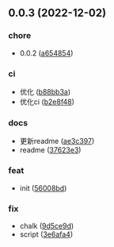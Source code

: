 ## 0.0.3 (2022-12-02)


### chore

* 0.0.2 ([a654854](https://github.com/galaxy-s10/babel-plugin-import-billd/commit/a654854eca1cbdca06c6155d2b7baf415f0793b6))

### ci

* 优化 ([b88bb3a](https://github.com/galaxy-s10/babel-plugin-import-billd/commit/b88bb3a6d8f1a7519b044984e3dd003f61fd0bb5))
* 优化ci ([b2e8f48](https://github.com/galaxy-s10/babel-plugin-import-billd/commit/b2e8f489b364291d6cf8b296d2ff147289d767c7))

### docs

* 更新readme ([ae3c397](https://github.com/galaxy-s10/babel-plugin-import-billd/commit/ae3c3971e1639dfa79bfd966d3a2c9ed6f460be9))
* readme ([37623e3](https://github.com/galaxy-s10/babel-plugin-import-billd/commit/37623e3ace44abf9ae14a0a85acb4f62b8c61128))

### feat

* init ([56008bd](https://github.com/galaxy-s10/babel-plugin-import-billd/commit/56008bd1b3c6e28cc68b6b8a18ab9d49d588c406))

### fix

* chalk ([9d5ce9d](https://github.com/galaxy-s10/babel-plugin-import-billd/commit/9d5ce9db7bd8dc7a06d6220628015cb34185d596))
* script ([3e6afa4](https://github.com/galaxy-s10/babel-plugin-import-billd/commit/3e6afa43319f5446624d84875a0c7054b5d835b0))



